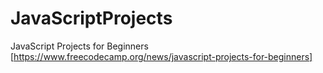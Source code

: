 # JavaScriptProjects
JavaScript Projects for Beginners
[https://www.freecodecamp.org/news/javascript-projects-for-beginners]
